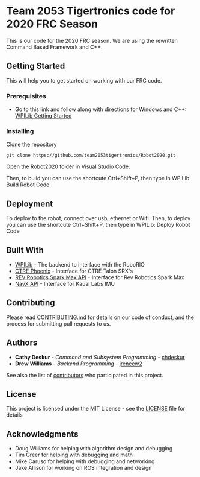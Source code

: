 # Team 2053 Tigertronics code for 2020 FRC Season

This is our code for the 2020 FRC season. We are using the rewritten Command Based Framework and C++.

## Getting Started

This will help you to get started on working with our FRC code.

### Prerequisites

- Go to this link and follow along with directions for Windows and C++: [WPILib Getting Started](https://docs.wpilib.org/en/latest/docs/software/getting-started/index.html)

### Installing

Clone the repository
```
git clone https://github.com/team2053tigertronics/Robot2020.git
```
Open the Robot2020 folder in Visual Studio Code.

Then, to build you can use the shortcute Ctrl+Shift+P, then type in WPILib: Build Robot Code

## Deployment

To deploy to the robot, connect over usb, ethernet or Wifi.
Then, to deploy you can use the shortcute Ctrl+Shift+P, then type in WPILib: Deploy Robot Code

## Built With

* [WPILib](https://github.com/wpilibsuite/allwpilib) - The backend to interface with the RoboRIO
* [CTRE Phoenix](https://github.com/CrossTheRoadElec/Phoenix-api) - Interface for CTRE Talon SRX's
* [REV Robotics Spark Max API](http://www.revrobotics.com/) - Interface for Rev Robotics Spark Max
* [NavX API](https://pdocs.kauailabs.com/navx-mxp/) - Interface for Kauai Labs IMU

## Contributing

Please read [CONTRIBUTING.md]() for details on our code of conduct, and the process for submitting pull requests to us.

## Authors

* **Cathy Deskur** - *Command and Subsystem Programming* - [chdeskur](https://github.com/chdeskur)
* **Drew Williams** - *Backend Programming* - [jreneew2](https://github.com/jreneew2)

See also the list of [contributors](https://github.com/your/project/contributors) who participated in this project.

## License

This project is licensed under the MIT License - see the [LICENSE](LICENSE) file for details

## Acknowledgments

* Doug Williams for helping with algorithm design and debugging
* Tim Greer for helping with debugging and math
* Mike Caruso for helping with debugging and networking
* Jake Allison for working on ROS integration and design

